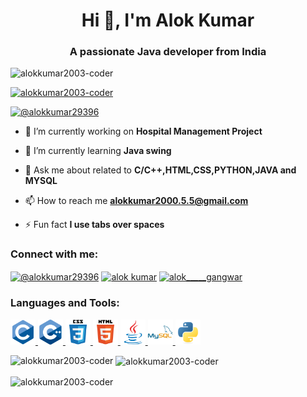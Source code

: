 <h1 align="center">Hi 👋, I'm Alok Kumar</h1>
<h3 align="center">A passionate Java developer from India</h3>

<p align="left"> <img src="https://komarev.com/ghpvc/?username=alokkumar2003-coder&label=Profile%20views&color=0e75b6&style=flat" alt="alokkumar2003-coder" /> </p>

<p align="left"> <a href="https://github.com/ryo-ma/github-profile-trophy"><img src="https://github-profile-trophy.vercel.app/?username=alokkumar2003-coder" alt="alokkumar2003-coder" /></a> </p>

<p align="left"> <a href="https://twitter.com/@alokkumar29396" target="blank"><img src="https://img.shields.io/twitter/follow/@alokkumar29396?logo=twitter&style=for-the-badge" alt="@alokkumar29396" /></a> </p>

- 🔭 I’m currently working on **Hospital Management Project**

- 🌱 I’m currently learning **Java swing**

- 💬 Ask me about related to **C/C++,HTML,CSS,PYTHON,JAVA and MYSQL**

- 📫 How to reach me **alokkumar2000.5.5@gmail.com**

- ⚡ Fun fact **I use tabs over spaces**

<h3 align="left">Connect with me:</h3>
<p align="left">
<a href="https://twitter.com/@alokkumar29396" target="blank"><img align="center" src="https://raw.githubusercontent.com/rahuldkjain/github-profile-readme-generator/master/src/images/icons/Social/twitter.svg" alt="@alokkumar29396" height="30" width="40" /></a>
<a href="https://linkedin.com/in/alok kumar" target="blank"><img align="center" src="https://raw.githubusercontent.com/rahuldkjain/github-profile-readme-generator/master/src/images/icons/Social/linked-in-alt.svg" alt="alok kumar" height="30" width="40" /></a>
<a href="https://instagram.com/alok_____gangwar" target="blank"><img align="center" src="https://raw.githubusercontent.com/rahuldkjain/github-profile-readme-generator/master/src/images/icons/Social/instagram.svg" alt="alok_____gangwar" height="30" width="40" /></a>
</p>

<h3 align="left">Languages and Tools:</h3>
<p align="left"> <a href="https://www.cprogramming.com/" target="_blank" rel="noreferrer"> <img src="https://raw.githubusercontent.com/devicons/devicon/master/icons/c/c-original.svg" alt="c" width="40" height="40"/> </a> <a href="https://www.w3schools.com/cpp/" target="_blank" rel="noreferrer"> <img src="https://raw.githubusercontent.com/devicons/devicon/master/icons/cplusplus/cplusplus-original.svg" alt="cplusplus" width="40" height="40"/> </a> <a href="https://www.w3schools.com/css/" target="_blank" rel="noreferrer"> <img src="https://raw.githubusercontent.com/devicons/devicon/master/icons/css3/css3-original-wordmark.svg" alt="css3" width="40" height="40"/> </a> <a href="https://www.w3.org/html/" target="_blank" rel="noreferrer"> <img src="https://raw.githubusercontent.com/devicons/devicon/master/icons/html5/html5-original-wordmark.svg" alt="html5" width="40" height="40"/> </a> <a href="https://www.java.com" target="_blank" rel="noreferrer"> <img src="https://raw.githubusercontent.com/devicons/devicon/master/icons/java/java-original.svg" alt="java" width="40" height="40"/> </a> <a href="https://www.mysql.com/" target="_blank" rel="noreferrer"> <img src="https://raw.githubusercontent.com/devicons/devicon/master/icons/mysql/mysql-original-wordmark.svg" alt="mysql" width="40" height="40"/> </a> <a href="https://www.python.org" target="_blank" rel="noreferrer"> <img src="https://raw.githubusercontent.com/devicons/devicon/master/icons/python/python-original.svg" alt="python" width="40" height="40"/> </a> </p>

<p><img align="left" src="https://github-readme-stats.vercel.app/api/top-langs?username=alokkumar2003-coder&show_icons=true&locale=en&layout=compact" alt="alokkumar2003-coder" /></p>

<p>&nbsp;<img align="center" src="https://github-readme-stats.vercel.app/api?username=alokkumar2003-coder&show_icons=true&locale=en" alt="alokkumar2003-coder" /></p>

<p><img align="center" src="https://github-readme-streak-stats.herokuapp.com/?user=alokkumar2003-coder&" alt="alokkumar2003-coder" /></p>
